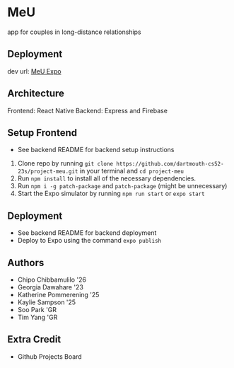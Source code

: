 # MeU

app for couples in long-distance relationships

## Deployment
dev url: [MeU Expo](https://expo.dev/@projectmeu/project-meu?serviceType=classic&distribution=expo-go)

## Architecture
Frontend: React Native
Backend: Express and Firebase

## Setup Frontend 
* See backend README for backend setup instructions
1. Clone repo by running `git clone https://github.com/dartmouth-cs52-23s/project-meu.git` in your terminal and `cd project-meu`
2. Run `npm install` to install all of the necessary dependencies.
3. Run `npm i -g patch-package` and `patch-package` (might be unnecessary)
3. Start the Expo simulator by running `npm run start` or `expo start`

## Deployment
* See backend README for backend deployment
* Deploy to Expo using the command `expo publish`

## Authors
* Chipo Chibbamulilo '26
* Georgia Dawahare '23
* Katherine Pommerening '25
* Kaylie Sampson '25
* Soo Park 'GR
* Tim Yang 'GR

## Extra Credit
- Github Projects Board
